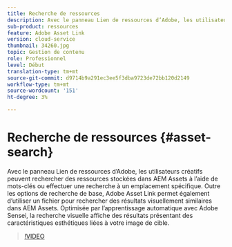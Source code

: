 ```yaml
---
title: Recherche de ressources
description: Avec le panneau Lien de ressources d’Adobe, les utilisateurs créatifs peuvent rechercher des ressources stockées dans AEM Assets à l’aide de mots-clés ou effectuer une recherche à un emplacement spécifique. Outre les options de recherche de base, Adobe Asset Link permet également d’utiliser un fichier pour rechercher des résultats visuellement similaires dans AEM Assets. Optimisée par l’apprentissage automatique avec Adobe Sensei, la recherche visuelle affiche des résultats présentant des caractéristiques esthétiques liées à votre image de cible.
sub-product: ressources
feature: Adobe Asset Link
version: cloud-service
thumbnail: 34260.jpg
topic: Gestion de contenu
role: Professionnel
level: Début
translation-type: tm+mt
source-git-commit: d9714b9a291ec3ee5f3dba9723de72bb120d2149
workflow-type: tm+mt
source-wordcount: '151'
ht-degree: 3%

---
```



# Recherche de ressources {#asset-search}

Avec le panneau Lien de ressources d’Adobe, les utilisateurs créatifs peuvent rechercher des ressources stockées dans AEM Assets à l’aide de mots-clés ou effectuer une recherche à un emplacement spécifique. Outre les options de recherche de base, Adobe Asset Link permet également d’utiliser un fichier pour rechercher des résultats visuellement similaires dans AEM Assets. Optimisée par l’apprentissage automatique avec Adobe Sensei, la recherche visuelle affiche des résultats présentant des caractéristiques esthétiques liées à votre image de cible.

>[!VIDEO](https://video.tv.adobe.com/v/34260/?quality=12)
